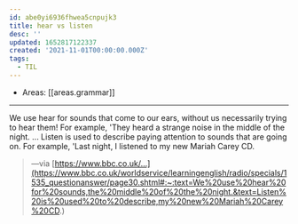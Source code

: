 ```yaml
---
id: abe0yi6936fhwea5cnpujk3
title: hear vs listen
desc: ''
updated: 1652817122337
created: '2021-11-01T00:00:00.000Z'
tags:
  - TIL
---
```


- Areas: [[areas.grammar]]

---

We use hear for sounds that come to our ears, without us necessarily trying to hear them\! For example, 'They heard a strange noise in the middle of the night. ... Listen is used to describe paying attention to sounds that are going on. For example, 'Last night, I listened to my new Mariah Carey CD.

> —via [https://www.bbc.co.uk/...](https://www.bbc.co.uk/worldservice/learningenglish/radio/specials/1535_questionanswer/page30.shtml#:~:text=We%20use%20hear%20for%20sounds,the%20middle%20of%20the%20night.&text=Listen%20is%20used%20to%20describe,my%20new%20Mariah%20Carey%20CD.)
